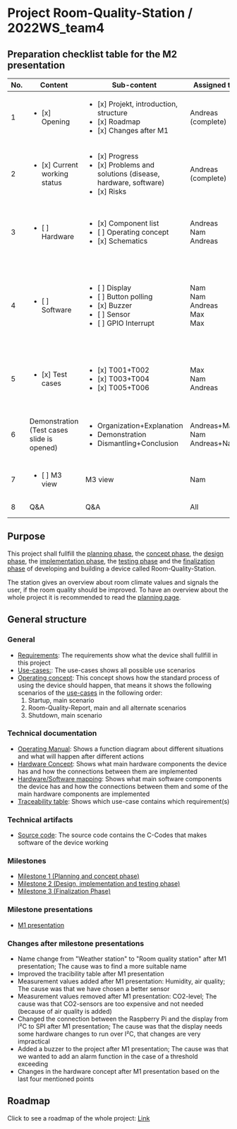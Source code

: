 
# Project Room-Quality-Station / 2022WS_team4

## Preparation checklist table for the M2 presentation



|No.	| Content                                     		| Sub-content                                                                                                            		| Assigned to                             	| Time					|
|-------|-------------------------------------------------------|---------------------------------------------------------------------------------------------------------------------------------------|-----------------------------------------------|---------------------------------------|
| 1 	|  <ul><li>[x] Opening </li></ul>              	| <ul><li>[x] Projekt, introduction, structure </li><li>[x] Roadmap </li><li>[x] Changes after M1 </li></ul>               		| Andreas (complete)                      	| 2:00 min      				|
| 2 	|  <ul><li>[x] Current working status </li></ul>	| <ul><li>[x] Progress </li><li>[x] Problems and solutions (disease, hardware, software) </li><li>[x] Risks </li></ul>            	| Andreas (complete) 		      		| 1:20 min      	     			|
| 3 	|  <ul><li>[ ] Hardware </li></ul>               	| <ul><li>[x] Component list </li><li>[ ] Operating concept </li><li>[x] Schematics </li></ul>                                    	| Andreas<br/>Nam<br/>Andreas             	| 0:20 min<br/>x min <br/>1:00 min    				|
| 4 	|  <ul><li>[ ] Software </li></ul>               	| <ul><li>[ ] Display </li><li>[ ] Button polling </li><li>[x] Buzzer </li><li>[ ] Sensor </li><li>[ ] GPIO Interrupt </li></ul> 	| Nam<br/>Nam<br/>Andreas<br/>Max<br/>Max 	| x min<br/>x min<br/>0:50 min<br/>x min<br/>x min      				|
| 5 	|  <ul><li>[x] Test cases </li></ul>             	| <ul><li>[x] T001+T002 </li><li>[x] T003+T004 </li><li>[x] T005+T006 </li></ul>                                                 	| Max<br/>Nam<br/>Andreas                 	| x min<br/>x min<br/>0:50 min     				|
| 6 	|  Demonstration (Test cases slide is opened)</li></ul>          	| <ul><li> Organization+Explanation </li><li>Demonstration </li><li>Dismantling+Conclusion</li></ul>                      	| Andreas+Max<br/>Nam<br/>Andreas+Nam     	| 2:30 min<br/>10 min<br/>2:30 min	|
| 7 	|  <ul><li>[ ] M3 view </li></ul>                	| M3 view                                                                      								| Nam     					| x min      				|
| 8 	|  Q&A					| Q&A                                                                     								| All     					| 10 min      				|


## Purpose
This project shall fullfill the [planning phase](https://gitlab.rz.htw-berlin.de/c71_cse/2022ws_team4/-/wikis/Planning), the [concept phase](https://gitlab.rz.htw-berlin.de/c71_cse/2022ws_team4/-/wikis/Concept), the [design phase](https://gitlab.rz.htw-berlin.de/c71_cse/2022ws_team4/-/wikis/Design), the [implementation phase](https://gitlab.rz.htw-berlin.de/c71_cse/2022ws_team4/-/wikis/Implementation), the [testing phase](https://gitlab.rz.htw-berlin.de/c71_cse/2022ws_team4/-/wikis/Test) and the [finalization phase](https://gitlab.rz.htw-berlin.de/c71_cse/2022ws_team4/-/wikis/Finalization) of developing and building a device called Room-Quality-Station. 

The station gives an overview about room climate values and signals the user, if the room quality should be improved.
To have an overview about the whole project it is recommended to read the [planning page](https://gitlab.rz.htw-berlin.de/c71_cse/2022ws_team4/-/wikis/Planning).

## General structure

### General
- [Requirements](https://gitlab.rz.htw-berlin.de/c71_cse/2022ws_team4/-/requirements_management/requirements): The requirements show what the device shall fullfill in this project
- [Use-cases:](https://gitlab.rz.htw-berlin.de/c71_cse/2022ws_team4/-/wikis/Concept#use-cases): The use-cases shows all possible use scenarios
- [Operating concept](https://gitlab.rz.htw-berlin.de/c71_cse/2022ws_team4/-/wikis/Design#operating-concept): This concept shows how the standard process of using the device should happen, that means it shows the following scenarios of the [use-cases](https://gitlab.rz.htw-berlin.de/c71_cse/2022ws_team4/-/wikis/Concept#use-cases) in the following order: 
    1) Startup, main scenario 
    2) Room-Quality-Report, main and all alternate scenarios 
    3) Shutdown, main scenario

### Technical documentation
- [Operating Manual](https://gitlab.rz.htw-berlin.de/c71_cse/2022ws_team4/-/wikis/Design#operating-mode-diagram): Shows a function diagram about different situations and what will happen after different actions 
- [Hardware Concept](https://gitlab.rz.htw-berlin.de/c71_cse/2022ws_team4/-/wikis/Concept#hardware-concept): Shows what main hardware components the device has and how the connections between them are implemented
- [Hardware/Software mapping](https://gitlab.rz.htw-berlin.de/c71_cse/2022ws_team4/-/wikis/Concept#hardwaresoftware-mapping): Shows what main software components the device has and how the connections between them and some of the main hardware components are implemented
- [Traceability table](https://gitlab.rz.htw-berlin.de/c71_cse/2022ws_team4/-/wikis/Concept#traceability-table): Shows which use-case contains which requirement(s)

### Technical artifacts
- [Source code](https://gitlab.rz.htw-berlin.de/c71_cse/2022ws_team4/-/tree/main/source_code/sensor): The source code contains the C-Codes that makes software of the device working

### Milestones
- [Milestone 1 (Planning and concept phase)](https://gitlab.rz.htw-berlin.de/c71_cse/2022ws_team4/-/wikis/Planning#milestone-1) 
- [Milestone 2 (Design, implementation and testing phase)](https://gitlab.rz.htw-berlin.de/c71_cse/2022ws_team4/-/wikis/Planning#milestone-2)
- [Milestone 3 (Finalization Phase)](https://gitlab.rz.htw-berlin.de/c71_cse/2022ws_team4/-/wikis/Planning#milestone-3)

### Milestone presentations
- [M1 presentation](https://gitlab.rz.htw-berlin.de/c71_cse/2022ws_team4/-/blob/main/Documentation/PCSE_M1-Vortrag_TeamD.pdf)

### Changes after milestone presentations
- Name change from "Weather station" to "Room quality station" after M1 presentation; The cause was to find a more suitable name
- Improved the tracibility table after M1 presentation
- Measurement values added after M1 presentation: Humidity, air quality; The cause was that we have chosen a better sensor
- Measurement values removed after M1 presentation: CO2-level; The cause was that CO2-sensors are too expensive and not needed (because of air quality is added)
- Changed the connection between the Raspberry Pi and the display from I²C to SPI after M1 presentation; The cause was that the display needs some hardware changes to run over I²C, that changes are very impractical
- Added a buzzer to the project after M1 presentation; The cause was that we wanted to add an alarm function in the case of a threshold exceeding
- Changes in the hardware concept after M1 presentation based on the last four mentioned points



## Roadmap
Click to see a roadmap of the whole project: [Link](https://gitlab.rz.htw-berlin.de/c71_cse/2022ws_team4/-/blob/main/Documentation/Roadmap.png)


